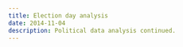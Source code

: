 ```yaml
---
title: Election day analysis
date: 2014-11-04
description: Political data analysis continued.
---
```


